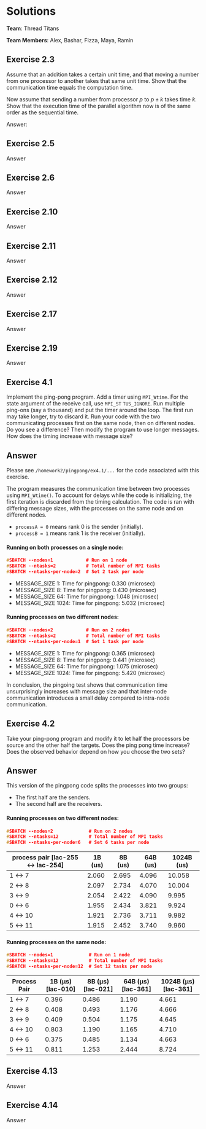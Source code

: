 # Solutions

**Team**: Thread Titans

**Team Members**: Alex, Bashar, Fizza, Maya, Ramin

## Exercise 2.3

Assume that an addition takes a certain unit time, and that moving a number from one processor to another takes that same unit time. Show that the communication time equals the computation time. 

Now assume that sending a number from processor $p$ to $p \pm k$ takes time $k$. Show that the execution time of the parallel algorithm now is of the same order as the sequential time.

Answer:

## Exercise 2.5

Answer

## Exercise 2.6

Answer

## Exercise 2.10

Answer

## Exercise 2.11

Answer

## Exercise 2.12

Answer

## Exercise 2.17

Answer

## Exercise 2.19

Answer

## Exercise 4.1
Implement the ping-pong program. Add a timer using `MPI_Wtime`. For the state argument of the receive call, use `MPI_ST` `TUS_IGNORE`. Run multiple ping-ons (say a thousand) and put the timer around the loop. The first run may take longer, try to discard it. Run your code with the two communicating processes first on the same node, then on different nodes. Do you see a difference? Then modify the program to use longer messages. How does the timing increase with message size?

## Answer
Please see `/homework2/pingpong/ex4.1/...` for the code associated with this exercise. 

The program measures the communication time between two processes using `MPI_Wtime()`. To account for delays while the code is initializing, the first iteration is discarded from the timing calculation. The code is ran with differing message sizes, with the processes on the same node and on different nodes. 
* `processA = 0` means rank 0 is the sender (initially).
* `processB = 1` means rank 1 is the receiver (initially). 

#### Running on both processes on a single node:
```c
#SBATCH --nodes=1            # Run on 1 node
#SBATCH --ntasks=2           # Total number of MPI tasks
#SBATCH --ntasks-per-node=2  # Set 2 task per node
```
* MESSAGE_SIZE 1: Time for pingpong: 0.330 (microsec)
* MESSAGE_SIZE 8: Time for pingpong: 0.430 (microsec)
* MESSAGE_SIZE 64: Time for pingpong: 1.048 (microsec)
* MESSAGE_SIZE 1024: Time for pingpong: 5.032 (microsec)

#### Running processes on two different nodes: 
```c
#SBATCH --nodes=2            # Run on 2 nodes
#SBATCH --ntasks=2           # Total number of MPI tasks
#SBATCH --ntasks-per-node=1  # Set 1 task per node
```
* MESSAGE_SIZE 1: Time for pingpong: 0.365 (microsec)
* MESSAGE_SIZE 8: Time for pingpong: 0.441 (microsec)
* MESSAGE_SIZE 64: Time for pingpong: 1.075 (microsec)
* MESSAGE_SIZE 1024: Time for pingpong: 5.420 (microsec)

In conclusion, the pingoing test shows that communication time unsurprisingly increases with message size and that inter-node communication introduces a small delay compared to intra-node communication.

## Exercise 4.2
Take your ping-pong program and modify it to let half the processors be source and the other half the targets. Does the ping pong time increase? Does the observed behavior depend on how you choose the two sets?

## Answer
This version of the pingpong code splits the processes into two groups:
* The first half are the senders.
* The second half are the receivers.

#### Running processes on two different nodes:
```c
#SBATCH --nodes=2             # Run on 2 nodes
#SBATCH --ntasks=12           # Total number of MPI tasks
#SBATCH --ntasks-per-node=6   # Set 6 tasks per node
```

| process pair [lac-255 <-> lac-254] | 1B (us) | 8B (us) | 64B (us) | 1024B (us) |
|--------------|---------|---------|----------|------------|  
| 1 <-> 7 | 2.060 | 2.695 | 4.096 | 10.058 |
| 2 <-> 8 | 2.097 | 2.734 | 4.070 | 10.004 |
| 3 <-> 9 | 2.054 | 2.422 | 4.090 | 9.995 |
| 0 <-> 6 | 1.955 | 2.434 | 3.821 | 9.924 |
| 4 <-> 10| 1.921 | 2.736 | 3.711 | 9.982 |
| 5 <-> 11| 1.915 | 2.452 | 3.740 | 9.960 |

#### Running processes on the same node:
```c
#SBATCH --nodes=1             # Run on 1 node
#SBATCH --ntasks=12           # Total number of MPI tasks
#SBATCH --ntasks-per-node=12  # Set 12 tasks per node
```

| Process Pair | 1B (µs) [lac-010] | 8B (µs) [lac-021] | 64B (µs) [lac-361] | 1024B (µs) [lac-361] |
|-------------|---------|---------|----------|-----------|
| 1 <-> 7    | 0.396   | 0.486   | 1.190    | 4.661     |
| 2 <-> 8    | 0.408   | 0.493   | 1.176    | 4.666     |
| 3 <-> 9    | 0.409   | 0.504   | 1.175    | 4.645     |
| 4 <-> 10   | 0.803   | 1.190   | 1.165    | 4.710     |
| 0 <-> 6    | 0.375   | 0.485   | 1.134    | 4.663     |
| 5 <-> 11   | 0.811   | 1.253   | 2.444    | 8.724     |



## Exercise 4.13

Answer

## Exercise 4.14

Answer
